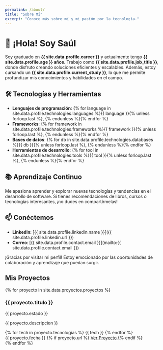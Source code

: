 ```yaml
---
permalink: /about/
title: "Sobre Mí"
excerpt: "Conoce más sobre mí y mi pasión por la tecnología."
---
```


# 👋 ¡Hola! Soy Saúl

Soy graduado en **{{ site.data.profile.career }}** y actualmente tengo **{{ site.data.profile.age }} años**. Trabajo como **{{ site.data.profile.job_title }}**, donde disfruto creando soluciones eficientes y escalables. Además, estoy cursando un **{{ site.data.profile.current_study }}**, lo que me permite profundizar mis conocimientos y habilidades en el campo.

## 🛠️ Tecnologías y Herramientas

- **Lenguajes de programación**: {% for language in site.data.profile.technologies.languages %}{{ language }}{% unless forloop.last %}, {% endunless %}{% endfor %}
- **Frameworks**: {% for framework in site.data.profile.technologies.frameworks %}{{ framework }}{% unless forloop.last %}, {% endunless %}{% endfor %}
- **Bases de datos**: {% for db in site.data.profile.technologies.databases %}{{ db }}{% unless forloop.last %}, {% endunless %}{% endfor %}
- **Herramientas de desarrollo**: {% for tool in site.data.profile.technologies.tools %}{{ tool }}{% unless forloop.last %}, {% endunless %}{% endfor %}

## 📚 Aprendizaje Continuo

Me apasiona aprender y explorar nuevas tecnologías y tendencias en el desarrollo de software. Si tienes recomendaciones de libros, cursos o tecnologías interesantes, ¡no dudes en compartírmelas!

## 📫 Conéctemos

- **LinkedIn**: [{{ site.data.profile.linkedin.name }}]({{ site.data.profile.linkedin.url }})
- **Correo**: [{{ site.data.profile.contact.email }}](mailto:{{ site.data.profile.contact.email }})

¡Gracias por visitar mi perfil! Estoy emocionado por las oportunidades de colaboración y aprendizaje que puedan surgir.

## Mis Proyectos

{% for proyecto in site.data.proyectos.proyectos %}

<div class="proyecto-card">
  <div class="proyecto-header">
    <h3>{{ proyecto.titulo }}</h3>
    <span class="proyecto-estado {{ proyecto.estado | downcase }}">{{ proyecto.estado }}</span>
  </div>

  <p class="proyecto-descripcion">{{ proyecto.descripcion }}</p>
  
  <div class="proyecto-tecnologias">
    {% for tech in proyecto.tecnologias %}
      <span class="tech-tag">{{ tech }}</span>
    {% endfor %}
  </div>
  
  <div class="proyecto-footer">
    <span class="proyecto-fecha">{{ proyecto.fecha }}</span>
    {% if proyecto.url %}
    <a href="{{ proyecto.url }}" class="proyecto-enlace" target="_blank">
      <i class="fas fa-external-link-alt"></i> Ver Proyecto
    </a>
    {% endif %}
  </div>
</div>
{% endfor %}
